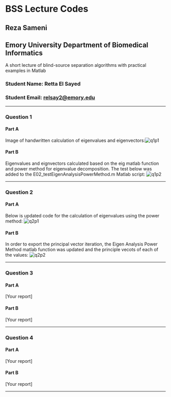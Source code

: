 # BSS Lecture Codes
## Reza Sameni
## Emory University Department of Biomedical Informatics

A short lecture of blind-source separation algorithms with practical examples in Matlab
### Student Name: Retta El Sayed
### Student Email: relsay2@emory.edu
***
### Question 1
#### Part A
Image of handwritten calculation of eigenvalues and eigenvectors:![q1p1](https://user-images.githubusercontent.com/64221087/140610263-2ec08f55-c7d7-4ab1-8ec7-b355457eeef9.JPG)
#### Part B
Eigenvalues and eignvectors calculated based on the eig matlab function and power method for eigenvalue decomposition. The test below was added to the E02_testEigenAnalysisPowerMethod.m Matlab script:
![q1p2](https://user-images.githubusercontent.com/64221087/140633004-f3a5ab57-d168-479d-81d0-20435f292591.JPG)
***

### Question 2
#### Part A
Below is updated code for the calculation of eigenvalues using the power method:
![q2p1](https://user-images.githubusercontent.com/64221087/140633022-87ae92a6-2f08-45da-a2d9-c64b607c2e46.JPG)
#### Part B
In order to export the principal vector iteration, the Eigen Analysis Power Method matlab function was updated and the principle vecots of each of the values: 
![q2p2](https://user-images.githubusercontent.com/64221087/140633026-7793ddd5-9d5f-4ae5-801f-45cb7d9cd9d1.JPG)
***

### Question 3
#### Part A
[Your report]

#### Part B
[Your report]
***

### Question 4
#### Part A
[Your report]

#### Part B
[Your report]
***
